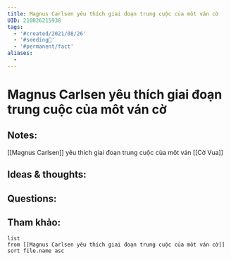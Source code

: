 ```yaml
---
title: Magnus Carlsen yêu thích giai đoạn trung cuộc của môt ván cờ
UID: 210826215938
tags:
  - '#created/2021/08/26'
  - '#seeding🌱'
  - '#permanent/fact'
aliases:
  - 
---
```

# Magnus Carlsen yêu thích giai đoạn trung cuộc của môt ván cờ

## Notes:
[[Magnus Carlsen]] yêu thích giai đoạn trung cuộc của môt ván [[Cờ Vua]]

## Ideas & thoughts:

## Questions:


## Tham khảo:
```dataview
list
from [[Magnus Carlsen yêu thích giai đoạn trung cuộc của môt ván cờ]]
sort file.name asc
```